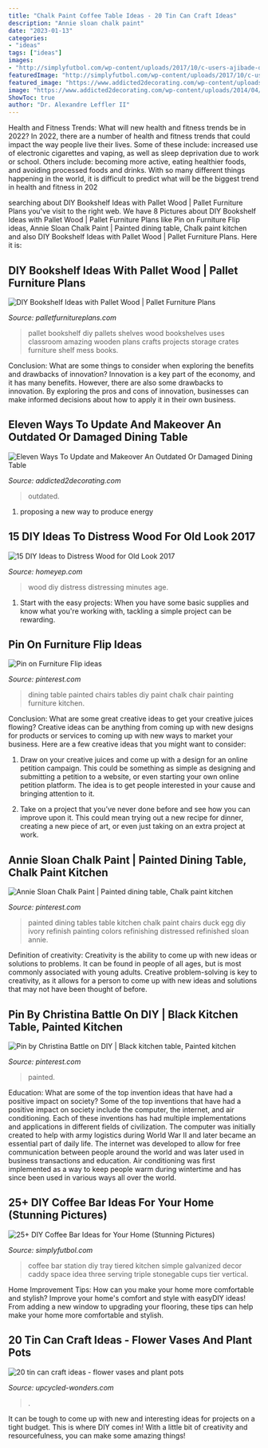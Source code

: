 ```yaml
---
title: "Chalk Paint Coffee Table Ideas - 20 Tin Can Craft Ideas"
description: "Annie sloan chalk paint"
date: "2023-01-13"
categories:
- "ideas"
tags: ["ideas"]
images:
- "http://simplyfutbol.com/wp-content/uploads/2017/10/c-users-ajibade-desktop-project-fk-coffee-bar-s.jpeg"
featuredImage: "http://simplyfutbol.com/wp-content/uploads/2017/10/c-users-ajibade-desktop-project-fk-coffee-bar-s.jpeg"
featured_image: "https://www.addicted2decorating.com/wp-content/uploads/2014/04/dining-table-makeover-before-celebrating-everyday-life.jpg"
image: "https://www.addicted2decorating.com/wp-content/uploads/2014/04/dining-table-makeover-before-celebrating-everyday-life.jpg"
ShowToc: true
author: "Dr. Alexandre Leffler II"
---
```



Health and Fitness Trends: What will new health and fitness trends be in 2022?
In 2022, there are a number of health and fitness trends that could impact the way people live their lives. Some of these include: increased use of electronic cigarettes and vaping, as well as sleep deprivation due to work or school. Others include: becoming more active, eating healthier foods, and avoiding processed foods and drinks. With so many different things happening in the world, it is difficult to predict what will be the biggest trend in health and fitness in 202
	

		
searching about DIY Bookshelf Ideas with Pallet Wood | Pallet Furniture Plans you've visit to the right web. We have 8 Pictures about DIY Bookshelf Ideas with Pallet Wood | Pallet Furniture Plans like Pin on Furniture Flip ideas, Annie Sloan Chalk Paint | Painted dining table, Chalk paint kitchen and also DIY Bookshelf Ideas with Pallet Wood | Pallet Furniture Plans. Here it is:
		
    
## DIY Bookshelf Ideas With Pallet Wood | Pallet Furniture Plans

<img loading=lazy src="http://palletfurnitureplans.com/wp-content/uploads/2013/09/pallet-bookshelf-4.jpg" onerror="this.onerror=null;this.src='https://tse2.mm.bing.net/th?id=OIP.G9brGzUQ9FtzQf_DmUiO5gHaJ6&amp;pid=15.1';" alt="DIY Bookshelf Ideas with Pallet Wood | Pallet Furniture Plans">

_Source: palletfurnitureplans.com_

>pallet bookshelf diy pallets shelves wood bookshelves uses classroom amazing wooden plans crafts projects storage crates furniture shelf mess books. 

	

Conclusion: What are some things to consider when exploring the benefits and drawbacks of innovation?
Innovation is a key part of the economy, and it has many benefits. However, there are also some drawbacks to innovation. By exploring the pros and cons of innovation, businesses can make informed decisions about how to apply it in their own business.

    
## Eleven Ways To Update And Makeover An Outdated Or Damaged Dining Table

<img loading=lazy src="https://www.addicted2decorating.com/wp-content/uploads/2014/04/dining-table-makeover-before-celebrating-everyday-life.jpg" onerror="this.onerror=null;this.src='https://tse2.mm.bing.net/th?id=OIP.FFznhvxM7SVPR-xPz8lZDAHaFk&amp;pid=15.1';" alt="Eleven Ways To Update and Makeover An Outdated Or Damaged Dining Table">

_Source: addicted2decorating.com_

>outdated. 

	

1. proposing a new way to produce energy 

    
## 15 DIY Ideas To Distress Wood For Old Look 2017

<img loading=lazy src="http://homeyep.com/wp-content/uploads/2017/07/wood-distressing/4-wood-distressing-diy-ideas-tutorials.jpg" onerror="this.onerror=null;this.src='https://tse2.mm.bing.net/th?id=OIP.QAxbOitPbJaVwvhpRAidpwHaLE&amp;pid=15.1';" alt="15 DIY Ideas to Distress Wood for Old Look 2017">

_Source: homeyep.com_

>wood diy distress distressing minutes age. 

	

1. Start with the easy projects: When you have some basic supplies and know what you're working with, tackling a simple project can be rewarding.

    
## Pin On Furniture Flip Ideas

<img loading=lazy src="https://i.pinimg.com/736x/45/5a/d1/455ad10442b5178582212cbe974e649e.jpg" onerror="this.onerror=null;this.src='https://tse3.mm.bing.net/th?id=OIP.raHvr2PcAH9SUheXRIPG-QHaPP&amp;pid=15.1';" alt="Pin on Furniture Flip ideas">

_Source: pinterest.com_

>dining table painted chairs tables diy paint chalk chair painting furniture kitchen. 

	

Conclusion: What are some great creative ideas to get your creative juices flowing?
Creative ideas can be anything from coming up with new designs for products or services to coming up with new ways to market your business. Here are a few creative ideas that you might want to consider: 
1. Draw on your creative juices and come up with a design for an online petition campaign. This could be something as simple as designing and submitting a petition to a website, or even starting your own online petition platform. The idea is to get people interested in your cause and bringing attention to it. 

2. Take on a project that you’ve never done before and see how you can improve upon it. This could mean trying out a new recipe for dinner, creating a new piece of art, or even just taking on an extra project at work.

    
## Annie Sloan Chalk Paint | Painted Dining Table, Chalk Paint Kitchen

<img loading=lazy src="https://i.pinimg.com/736x/e3/25/ca/e325ca17fbb03f3a9a331e72ef458c2c--chalk-paint-table-painted-kitchen-table-ideas.jpg" onerror="this.onerror=null;this.src='https://tse3.mm.bing.net/th?id=OIP.Fi528NNWpuPAupLZLMXKcAHaJ4&amp;pid=15.1';" alt="Annie Sloan Chalk Paint | Painted dining table, Chalk paint kitchen">

_Source: pinterest.com_

>painted dining tables table kitchen chalk paint chairs duck egg diy ivory refinish painting colors refinishing distressed refinished sloan annie. 

	

Definition of creativity:
Creativity is the ability to come up with new ideas or solutions to problems. It can be found in people of all ages, but is most commonly associated with young adults. Creative problem-solving is key to creativity, as it allows for a person to come up with new ideas and solutions that may not have been thought of before.

    
## Pin By Christina Battle On DIY | Black Kitchen Table, Painted Kitchen

<img loading=lazy src="https://i.pinimg.com/736x/fd/57/67/fd57672fc3eb44723eee934ac6ac0868.jpg" onerror="this.onerror=null;this.src='https://tse2.mm.bing.net/th?id=OIP.ZeNPHjNU-ECy3rw4x8wDRwHaKU&amp;pid=15.1';" alt="Pin by Christina Battle on DIY | Black kitchen table, Painted kitchen">

_Source: pinterest.com_

>painted. 

	

Education: What are some of the top invention ideas that have had a positive impact on society?
Some of the top inventions that have had a positive impact on society include the computer, the internet, and air conditioning. Each of these inventions has had multiple implementations and applications in different fields of civilization. The computer was initially created to help with army logistics during World War II and later became an essential part of daily life. The internet was developed to allow for free communication between people around the world and was later used in business transactions and education. Air conditioning was first implemented as a way to keep people warm during wintertime and has since been used in various ways all over the world.

    
## 25+ DIY Coffee Bar Ideas For Your Home (Stunning Pictures)

<img loading=lazy src="http://simplyfutbol.com/wp-content/uploads/2017/10/c-users-ajibade-desktop-project-fk-coffee-bar-s.jpeg" onerror="this.onerror=null;this.src='https://tse2.mm.bing.net/th?id=OIP.bk4T73w8bZZdtXIudbAYdgHaLH&amp;pid=15.1';" alt="25+ DIY Coffee Bar Ideas for Your Home (Stunning Pictures)">

_Source: simplyfutbol.com_

>coffee bar station diy tray tiered kitchen simple galvanized decor caddy space idea three serving triple stonegable cups tier vertical. 

	

Home Improvement Tips: How can you make your home more comfortable and stylish?
Improve your home's comfort and style with easyDIY ideas! From adding a new window to upgrading your flooring, these tips can help make your home more comfortable and stylish.

    
## 20 Tin Can Craft Ideas - Flower Vases And Plant Pots

<img loading=lazy src="https://www.upcycled-wonders.com/wp-content/uploads/2014/08/painted-tin-can-craft-ideas-garden-diy-flower-vases-decoration.jpg" onerror="this.onerror=null;this.src='https://tse3.mm.bing.net/th?id=OIP.FJd1Row-trtVvfrsAFOpwwHaLH&amp;pid=15.1';" alt="20 tin can craft ideas - flower vases and plant pots">

_Source: upcycled-wonders.com_

>. 

	

It can be tough to come up with new and interesting ideas for projects on a tight budget. This is where DIY comes in! With a little bit of creativity and resourcefulness, you can make some amazing things!

